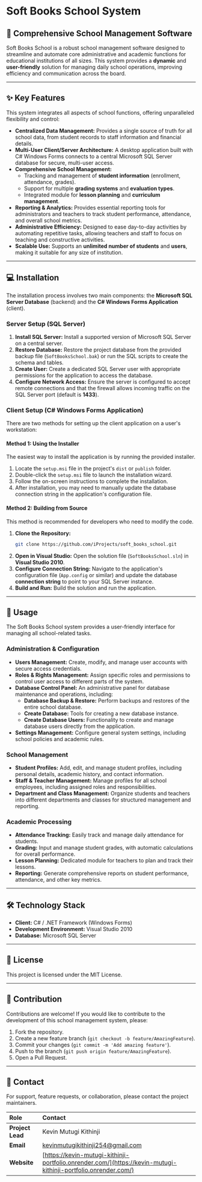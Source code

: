
# Soft Books School System

## 🏫 Comprehensive School Management Software

Soft Books School is a robust school management software designed to streamline and automate core administrative and academic functions for educational institutions of all sizes. This system provides a **dynamic** and **user-friendly** solution for managing daily school operations, improving efficiency and communication across the board.

-----

## ✨ Key Features

This system integrates all aspects of school functions, offering unparalleled flexibility and control:

  * **Centralized Data Management:** Provides a single source of truth for all school data, from student records to staff information and financial details.
  * **Multi-User Client/Server Architecture:** A desktop application built with C\# Windows Forms connects to a central Microsoft SQL Server database for secure, multi-user access.
  * **Comprehensive School Management:**
      * Tracking and management of **student information** (enrollment, attendance, grades).
      * Support for multiple **grading systems** and **evaluation types**.
      * Integrated module for **lesson planning** and **curriculum management**.
  * **Reporting & Analytics:** Provides essential reporting tools for administrators and teachers to track student performance, attendance, and overall school metrics.
  * **Administrative Efficiency:** Designed to ease day-to-day activities by automating repetitive tasks, allowing teachers and staff to focus on teaching and constructive activities.
  * **Scalable Use:** Supports an **unlimited number of students** and **users**, making it suitable for any size of institution.

-----

## 💻 Installation

The installation process involves two main components: the **Microsoft SQL Server Database** (backend) and the **C\# Windows Forms Application** (client).

### Server Setup (SQL Server)

1.  **Install SQL Server:** Install a supported version of Microsoft SQL Server on a central server.
2.  **Restore Database:** Restore the project database from the provided backup file (`SoftBooksSchool.bak`) or run the SQL scripts to create the schema and tables.
3.  **Create User:** Create a dedicated SQL Server user with appropriate permissions for the application to access the database.
4.  **Configure Network Access:** Ensure the server is configured to accept remote connections and that the firewall allows incoming traffic on the SQL Server port (default is **1433**).

### Client Setup (C\# Windows Forms Application)

There are two methods for setting up the client application on a user's workstation:

#### **Method 1: Using the Installer**

The easiest way to install the application is by running the provided installer.

1.  Locate the `setup.msi` file in the project's `dist` or `publish` folder.
2.  Double-click the `setup.msi` file to launch the installation wizard.
3.  Follow the on-screen instructions to complete the installation.
4.  After installation, you may need to manually update the database connection string in the application's configuration file.

#### **Method 2: Building from Source**

This method is recommended for developers who need to modify the code.

1.  **Clone the Repository:**
    ```bash
    git clone https://github.com/iProjects/soft_books_school.git
    ```
2.  **Open in Visual Studio:** Open the solution file (`SoftBooksSchool.sln`) in **Visual Studio 2010**.
3.  **Configure Connection String:** Navigate to the application's configuration file (`App.config` or similar) and update the database **connection string** to point to your SQL Server instance.
4.  **Build and Run:** Build the solution and run the application.

-----

## 🚀 Usage

The Soft Books School system provides a user-friendly interface for managing all school-related tasks.

### Administration & Configuration

  * **Users Management:** Create, modify, and manage user accounts with secure access credentials.
  * **Roles & Rights Management:** Assign specific roles and permissions to control user access to different parts of the system.
  * **Database Control Panel:** An administrative panel for database maintenance and operations, including:
      * **Database Backup & Restore:** Perform backups and restores of the entire school database.
      * **Create Database:** Tools for creating a new database instance.
      * **Create Database Users:** Functionality to create and manage database users directly from the application.
  * **Settings Management:** Configure general system settings, including school policies and academic rules.

### School Management

  * **Student Profiles:** Add, edit, and manage student profiles, including personal details, academic history, and contact information.
  * **Staff & Teacher Management:** Manage profiles for all school employees, including assigned roles and responsibilities.
  * **Department and Class Management:** Organize students and teachers into different departments and classes for structured management and reporting.

### Academic Processing

  * **Attendance Tracking:** Easily track and manage daily attendance for students.
  * **Grading:** Input and manage student grades, with automatic calculations for overall performance.
  * **Lesson Planning:** Dedicated module for teachers to plan and track their lessons.
  * **Reporting:** Generate comprehensive reports on student performance, attendance, and other key metrics.

-----

## 🛠️ Technology Stack

  * **Client:** C\# / .NET Framework (Windows Forms)
  * **Development Environment:** Visual Studio 2010
  * **Database:** Microsoft SQL Server

-----

## 📜 License

This project is licensed under the MIT License.

-----

## 🤝 Contribution

Contributions are welcome\! If you would like to contribute to the development of this school management system, please:

1.  Fork the repository.
2.  Create a new feature branch (`git checkout -b feature/AmazingFeature`).
3.  Commit your changes (`git commit -m 'Add amazing feature'`).
4.  Push to the branch (`git push origin feature/AmazingFeature`).
5.  Open a Pull Request.

-----

## 📧 Contact

For support, feature requests, or collaboration, please contact the project maintainers.

| Role | Contact |
| :--- | :--- |
| **Project Lead** | Kevin Mutugi Kithinji |
| **Email** | kevinmutugikithinji254@gmail.com |
| **Website** | [https://kevin-mutugi-kithinji-portfolio.onrender.com/](https://kevin-mutugi-kithinji-portfolio.onrender.com/) |